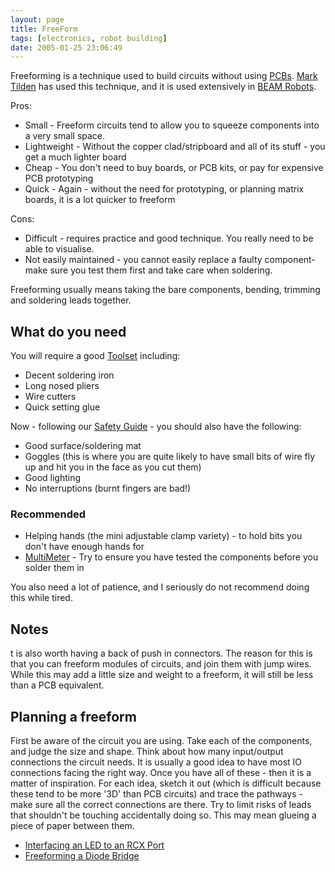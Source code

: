 ```yaml
---
layout: page
title: FreeForm
tags: [electronics, robot building]
date: 2005-01-25 23:06:49
---
```

Freeforming is a technique used to build circuits without using [PCBs](/wiki/pcb.html "Printed Circuit Board"). [Mark Tilden](/wiki/mark_tilden.html "Mark Tilden") has used this technique, and it is used extensively in [BEAM Robots](/wiki/beam_robots.html "Biology, Electronics, Aesthetics and Mechanics").

Pros:

- Small - Freeform circuits tend to allow you to squeeze components into a very small space.
- Lightweight - Without the copper clad/stripboard and all of its stuff - you get a much lighter board
- Cheap - You don't need to buy boards, or PCB kits, or pay for expensive PCB prototyping
- Quick - Again - without the need for prototyping, or planning matrix boards, it is a lot quicker to freeform

Cons:

- Difficult - requires practice and good technique. You really need to be able to visualise.
- Not easily maintained - you cannot easily replace a faulty component- make sure you test them first and take care when soldering.

Freeforming usually means taking the bare components, bending, trimming and soldering leads together.

## What do you need

You will require a good [Toolset](/wiki/robot_tools.html "Tools that are often required to get started in robot building") including:

- Decent soldering iron
- Long nosed pliers
- Wire cutters
- Quick setting glue

Now - following our [Safety Guide](/wiki/robot_building_safety.html "Building robots can be dangerous - tips to help your safety") - you should also have the following:

- Good surface/soldering mat
- Goggles (this is where you are quite likely to have small bits of wire fly up and hit you in the face as you cut them)
- Good lighting
- No interruptions (burnt fingers are bad!)

### Recommended

- Helping hands (the mini adjustable clamp variety) - to hold bits you don't have enough hands for
- [MultiMeter](/wiki/multimeter.html "MultiMeter") - Try to ensure you have tested the components before you solder them in

You also need a lot of patience, and I seriously do not recommend doing this while tired.

## Notes

t is also worth having a back of push in connectors. The reason for this is that you can freeform modules of circuits, and join them with jump wires. While this may add a little size and weight to a freeform, it will still be less than a PCB equivalent.

## Planning a freeform

First be aware of the circuit you are using. Take each of the components, and judge the size and shape. Think about how many input/output connections the circuit needs. It is usually a good idea to have most IO connections facing the right way. Once you have all of these - then it is a matter of inspiration. For each idea, sketch it out (which is difficult because these tend to be more '3D' than PCB circuits) and trace the pathways - make sure all the correct connections are there. Try to limit risks of leads that shouldn't be touching accidentally doing so. This may mean glueing a piece of paper between them.

* [Interfacing an LED to an RCX Port](/wiki/interfacing_an_led_to_an_rcx_port.html "Interfacing an LED to an RCX Port")
* [Freeforming a Diode Bridge](/2005/05/30/freeforming-a-rectifier-bridge.html)
